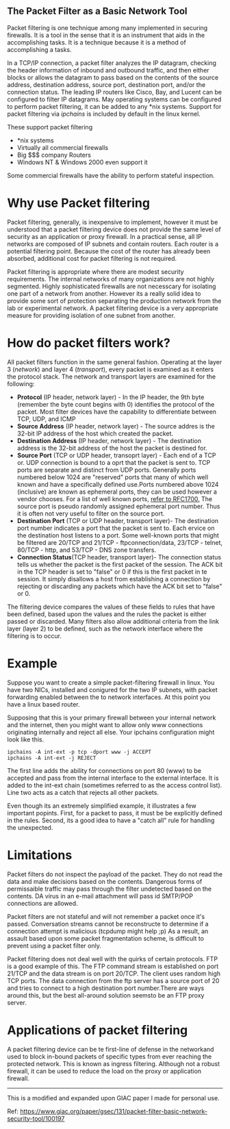 ## The Packet Filter as a Basic Network Tool

Packet filtering is one technique among many implemented in securing firewalls. It is a tool in the sense that it is an instrument 
that aids in the accomplishing tasks. It is a technique because it is a method of accomplishing a tasks.

In a TCP/IP connection, a packet filter analyzes the IP datagram, checking the header information of inbound and outbound traffic, and then either blocks or allows the datagram to pass based on the contents of the source address, destination address, source port, destination port, and/or the connection status. The leading IP routers like Cisco, Bay, and Lucent can be configured to filter IP datagrams. May operating systems can be configured to perform packet filtering, it can be added to any \*nix systems. Support for packet filtering via *ipchains* is included by default in the linux kernel.

These support packet filtering

* \*nix systems
* Virtually all commercial firewalls
* Big $$$ company Routers
* Windows NT & Windows 2000 even support it

Some commercial firewalls have the ability to perform stateful inspection.

# Why use Packet filtering 

Packet filtering, generally, is inexpensive to implement, however it must be understood that a packet filtering device does not provide the same level of security as an application or proxy firewall. In a practical sense, all IP networks are composed of IP subnets and contain routers. Each router is a potential filtering point. Because the cost of the router has already been absorbed, additional cost for packet filtering is not required.

Packet filtering is appropriate where there are modest security requirements. The internal networks of many organizations are not highly segmented. Highly sophisticated firewalls are not necesscary for isolating one part of a network from another. However its a really solid idea to provide some sort of protection separating the production network from the lab or experimental network. A packet filtering device is a very appropriate measure for providing isolation of one subnet from another.

# How do packet filters work?

All packet filters function in the same general fashion. Operating at the layer 3 (*network*) and layer 4 (*transport*), every packet is examined as it enters the protocol stack. The network and transport layers are examined for the following:

* **Protocol** (IP header, network layer) \- In the IP header, the 9th byte (remember the byte count begins with 0) identifies the protocol of the packet. Most filter devices have the capability to differentiate between TCP, UDP, and ICMP
* **Source Address** (IP header, network layer) \- The source addres is the 32\-bit IP address of the  host which created the packet. 
* **Destination Address** (IP header, network layer) \- The destination address is the 32\-bit address of the host the packet is destined for.
* **Source Port** (TCP or UDP header, transoprt layer) \- Each end of a TCP or. UDP connection is bound to a oprt that the packet is sent to. TCP ports are separate and distinct from UDP ports. Generally ports numbered below 1024 are "reserved" ports that many of which well known and have a specifically defined use.Ports numbered above 1024 (inclusive) are known as ephemeral ports, they can be used however a vendor chooses. For a list of well known ports, [refer to RFC1700.](https://tools.ietf.org/html/rfc3232) The source port is pseudo randomly assigned ephemeral port number. Thus it is often not very useful to filter on the source port.
* **Destination Port** (TCP or UDP header, transport layer)\- The destination port number indicates a port that the packet is sent to. Each ervice on the destination host listens to a port. Some well-known ports that might be filtered are 20/TCP and 21/TCP - ftpconnection/data, 23/TCP - telnet, 80/TCP - http, and 53/TCP - DNS zone transfers.
* **Connection Status**(TCP header, transport layer)\- The connection status tells us whether the packet is the first packet of the session. The ACK bit in the TCP header is set to "false" or 0 if this is the first packet in te session. It simply disallows a host from establishing a connection by rejecting or discarding any packets which have the ACK bit set to "false" or 0.

The filtering device compares the values of these fields to rules that have been defined, based upon the values and the rules the packet is either passed or discarded. Many filters also allow additional criteria from the link layer (layer 2) to be defined, such as the network interface where the filtering is to occur.

# Example
Suppose you want to create a simple packet-filtering firewall in linux. You have two NICs, installed and conigured for the two IP subnets, with packet forwarding enabled between the to network interfaces. At this point you have a linux based router.

Supposing that this is your primary firewall between your internal network and the internet, then you might want to allow only www connections originating internally and reject all else. Your ipchains configuration might look like this.

~~~
ipchains -A int-ext -p tcp -dport www -j ACCEPT
ipchains -A int-ext -j REJECT
~~~

The first line adds the ability for connections on port 80 (www) to be accepted and pass from the internal interface to the external interface. It is added to the int-ext chain (sometimes referred to as the access control list). Line two acts as a catch that rejects all other packets. 

Even though its an extremely simplified example, it illustrates a few important popints. First, for a packet to pass, it must be be explicitly defined in the rules. Second, its a good idea to have a "catch all" rule for handling the unexpected.

# Limitations

Packet filters do not inspect the payload of the packet. They do not read the data and make decisions based on the contents. Dangerous forms of permissaible traffic may pass through the filter undetected based on the contents. DA virus in an e-mail attachment will pass id SMTP/POP connections are allowed.

Packet filters are not stateful and will not remember a packet once it's passed. Conversation streams cannot be reconstructe to determine if a connection attempt is malicious (tcpdump might help ;p)  As a result, an assault based upon some packet fragmentation scheme, is difficult to prevent using a packet filter only.

Packet filtering does not deal well with the quirks of certain protocols. FTP is a good example of this. The FTP command stream is established on port 21/TCP and the data stream is on port 20/TCP. The client uses random high TCP ports. The data connection from the ftp server has a source port of 20 and tries to connect to a high destination port number.There are ways around this, but the best all-around solution seemsto be an FTP proxy server.

# Applications of packet filtering

A packet filtering device can be te first-line of defense in the networkand used to block in-bound packets of specific types from ever reaching the protected network. This is known as ingress filtering. Although not a robust firewall, it can be used to reduce the load on the proxy or application firewall.

---
This is a modified and expanded upon GIAC paper I made for personal use.

Ref: https://www.giac.org/paper/gsec/131/packet-filter-basic-network-security-tool/100197


